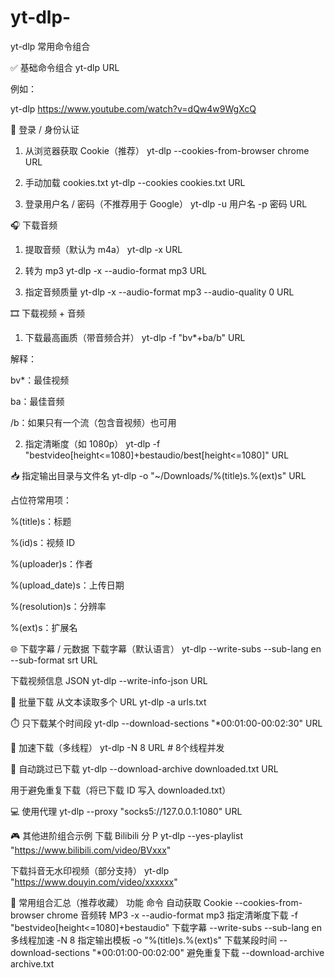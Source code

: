 # yt-dlp-
yt-dlp 常用命令组合

✅ 基础命令组合
yt-dlp URL

例如：

yt-dlp https://www.youtube.com/watch?v=dQw4w9WgXcQ

🔑 登录 / 身份认证
1. 从浏览器获取 Cookie（推荐）
yt-dlp --cookies-from-browser chrome URL

2. 手动加载 cookies.txt
yt-dlp --cookies cookies.txt URL

3. 登录用户名 / 密码（不推荐用于 Google）
yt-dlp -u 用户名 -p 密码 URL

🎧 下载音频
1. 提取音频（默认为 m4a）
yt-dlp -x URL

2. 转为 mp3
yt-dlp -x --audio-format mp3 URL

3. 指定音频质量
yt-dlp -x --audio-format mp3 --audio-quality 0 URL

🎞️ 下载视频 + 音频
1. 下载最高画质（带音频合并）
yt-dlp -f "bv*+ba/b" URL

解释：

bv*：最佳视频

ba：最佳音频

/b：如果只有一个流（包含音视频）也可用


2. 指定清晰度（如 1080p）
yt-dlp -f "bestvideo[height<=1080]+bestaudio/best[height<=1080]" URL

📥 指定输出目录与文件名
yt-dlp -o "~/Downloads/%(title)s.%(ext)s" URL

占位符常用项：

%(title)s：标题

%(id)s：视频 ID

%(uploader)s：作者

%(upload_date)s：上传日期

%(resolution)s：分辨率

%(ext)s：扩展名


🌐 下载字幕 / 元数据
下载字幕（默认语言）
yt-dlp --write-subs --sub-lang en --sub-format srt URL

下载视频信息 JSON
yt-dlp --write-info-json URL

💾 批量下载
从文本读取多个 URL
yt-dlp -a urls.txt

⏱️ 只下载某个时间段
yt-dlp --download-sections "*00:01:00-00:02:30" URL

🚀 加速下载（多线程）
yt-dlp -N 8 URL # 8个线程并发

🧹 自动跳过已下载
yt-dlp --download-archive downloaded.txt URL

用于避免重复下载（将已下载 ID 写入 downloaded.txt）

💻 使用代理
yt-dlp --proxy "socks5://127.0.0.1:1080" URL

🎮 其他进阶组合示例
下载 Bilibili 分 P
yt-dlp --yes-playlist "https://www.bilibili.com/video/BVxxx"

下载抖音无水印视频（部分支持）
yt-dlp "https://www.douyin.com/video/xxxxxx"

🧩 常用组合汇总（推荐收藏）
功能	命令
自动获取 Cookie	--cookies-from-browser chrome
音频转 MP3	-x --audio-format mp3
指定清晰度下载	-f "bestvideo[height<=1080]+bestaudio"
下载字幕	--write-subs --sub-lang en
多线程加速	-N 8
指定输出模板	-o "%(title)s.%(ext)s"
下载某段时间	--download-sections "*00:01:00-00:02:00"
避免重复下载	--download-archive archive.txt
